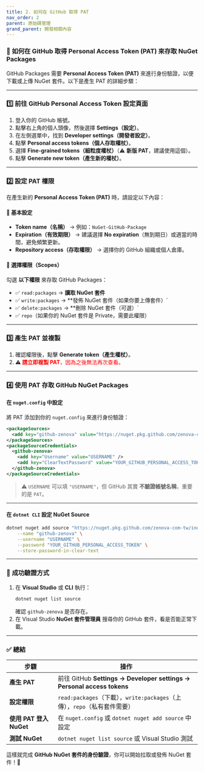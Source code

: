 ```yaml
---
title: 2. 如何在 GitHub 取得 PAT
nav_order: 2
parent: 原始碼管理
grand_parent: 開發相關內容
---
```


### 🔑 **如何在 GitHub 取得 Personal Access Token (PAT) 來存取 NuGet Packages**
GitHub Packages 需要 **Personal Access Token (PAT)** 來進行身份驗證，以便下載或上傳 NuGet 套件。以下是產生 PAT 的詳細步驟：

---

### 1️⃣ **前往 GitHub Personal Access Token 設定頁面**
1. 登入你的 GitHub 帳號。
2. 點擊右上角的個人頭像，然後選擇 **Settings（設定）**。
3. 在左側選單中，找到 **Developer settings（開發者設定）**。
4. 點擊 **Personal access tokens（個人存取權杖）**。
5. 選擇 **Fine-grained tokens（細粒度權杖）**（⚠️ **新版 PAT**，建議使用這個）。
6. 點擊 **Generate new token（產生新的權杖）**。

---

### 2️⃣ **設定 PAT 權限**
在產生新的 **Personal Access Token (PAT)** 時，請設定以下內容：

#### 📌 **基本設定**
- **Token name（名稱）** → 例如：`NuGet-GitHub-Package`
- **Expiration（有效期限）** → 建議選擇 **No expiration**（無到期日）或適當的時間，避免頻繁更新。
- **Repository access（存取權限）** → 選擇你的 GitHub 組織或個人倉庫。
  
#### 📌 **選擇權限（Scopes）**
勾選 **以下權限** 來存取 GitHub Packages：
- ✅ `read:packages` → **讀取 NuGet 套件**
- ✅ `write:packages` → **發佈 NuGet 套件（如果你要上傳套件）`
- ✅ `delete:packages` → **刪除 NuGet 套件（可選）`
- ✅ `repo`（如果你的 NuGet 套件是 Private，需要此權限）

---

### 3️⃣ **產生 PAT 並複製**
1. 確認權限後，點擊 **Generate token（產生權杖）**。
2. **⚠️ <font color='Red'>請立即複製 PAT**，因為之後無法再次查看。</font>

---

### 4️⃣ **使用 PAT 存取 GitHub NuGet Packages**
#### **在 `nuget.config` 中設定**
將 PAT 添加到你的 `nuget.config` 來進行身份驗證：

```xml
<packageSources>
  <add key="github-zenova" value="https://nuget.pkg.github.com/zenova-com-tw/index.json" />
</packageSources>
<packageSourceCredentials>
  <github-zenova>
    <add key="Username" value="USERNAME" />
    <add key="ClearTextPassword" value="YOUR_GITHUB_PERSONAL_ACCESS_TOKEN" />
  </github-zenova>
</packageSourceCredentials>
```

> ⚠️ `USERNAME` 可以填 `"USERNAME"`，但 GitHub 其實 **不驗證帳號名稱**，重要的是 `PAT`。

---

#### **在 `dotnet CLI` 設定 NuGet Source**
```sh
dotnet nuget add source "https://nuget.pkg.github.com/zenova-com-tw/index.json" \
    --name "github-zenova" \
    --username "USERNAME" \
    --password "YOUR_GITHUB_PERSONAL_ACCESS_TOKEN" \
    --store-password-in-clear-text
```

---

### 🎯 **成功驗證方式**
1. 在 **Visual Studio** 或 **CLI** 執行：
   ```sh
   dotnet nuget list source
   ```
   確認 `github-zenova` 是否存在。
2. 在 Visual Studio **NuGet 套件管理員** 搜尋你的 GitHub 套件，看是否能正常下載。

---

### ✅ **總結**
| 步驟 | 操作 |
|------|------|
| **產生 PAT** | 前往 GitHub **Settings → Developer settings → Personal access tokens** |
| **設定權限** | `read:packages`（下載），`write:packages`（上傳），`repo`（私有套件需要） |
| **使用 PAT 登入 NuGet** | 在 `nuget.config` 或 `dotnet nuget add source` 中設定 |
| **測試 NuGet** | `dotnet nuget list source` 或 Visual Studio 測試 |

這樣就完成 **GitHub NuGet 套件的身份驗證**，你可以開始拉取或發佈 NuGet 套件！🚀